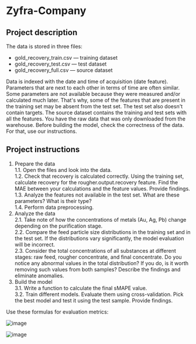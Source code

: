 # Zyfra-Company

## Project description
The data is stored in three files:
- gold_recovery_train.csv — training dataset 
- gold_recovery_test.csv — test dataset 
- gold_recovery_full.csv — source dataset 

Data is indexed with the date and time of acquisition (date feature). Parameters that are next to each other in terms of time are often similar.
Some parameters are not available because they were measured and/or calculated much later. That's why, some of the features that are present in the training set may be absent from the test set. The test set also doesn't contain targets.
The source dataset contains the training and test sets with all the features.
You have the raw data that was only downloaded from the warehouse. Before building the model, check the correctness of the data. For that, use our instructions.

## Project instructions
1. Prepare the data  
  1.1. Open the files and look into the data.  
  1.2. Check that recovery is calculated correctly. Using the training set, calculate recovery for the rougher.output.recovery feature. Find the MAE between your calculations          and  the feature values. Provide findings.  
  1.3. Analyze the features not available in the test set. What are these parameters? What is their type?   
  1.4. Perform data preprocessing.  
2. Analyze the data  
  2.1. Take note of how the concentrations of metals (Au, Ag, Pb) change depending on the purification stage.  
  2.2. Compare the feed particle size distributions in the training set and in the test set. If the distributions vary significantly, the model evaluation will be incorrect.  
  2.3. Consider the total concentrations of all substances at different stages: raw feed, rougher concentrate, and final concentrate. Do you notice any abnormal values in the          total distribution? If you do, is it worth removing such values from both samples? Describe the findings and eliminate anomalies.  
3. Build the model   
  3.1. Write a function to calculate the final sMAPE value.   
  3.2. Train different models. Evaluate them using cross-validation. Pick the best model and test it using the test sample. Provide findings.   


Use these formulas for evaluation metrics:  

![image](https://user-images.githubusercontent.com/58907638/145191725-dc33d624-af63-4969-8d04-0a7168481eee.png)

![image](https://user-images.githubusercontent.com/58907638/145191834-b1ffa73e-9a4b-4494-b8f5-9407af3faf46.png)


